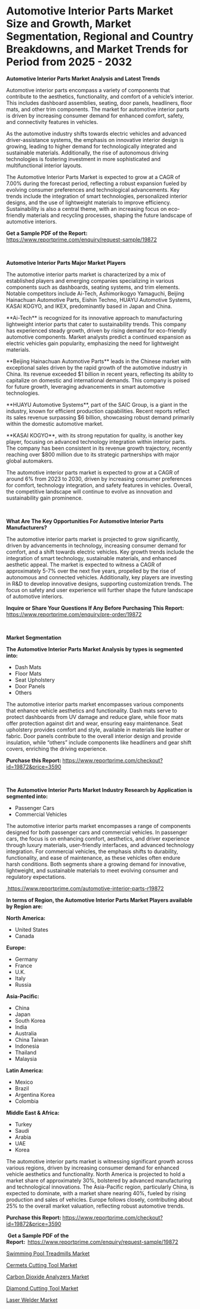 <p><h1>Automotive Interior Parts Market Size and Growth, Market Segmentation, Regional and Country Breakdowns, and Market Trends for Period from 2025 -  2032</h1></p><p><strong>Automotive Interior Parts Market Analysis and Latest Trends</strong></p>
<p><p>Automotive interior parts encompass a variety of components that contribute to the aesthetics, functionality, and comfort of a vehicle’s interior. This includes dashboard assemblies, seating, door panels, headliners, floor mats, and other trim components. The market for automotive interior parts is driven by increasing consumer demand for enhanced comfort, safety, and connectivity features in vehicles. </p><p>As the automotive industry shifts towards electric vehicles and advanced driver-assistance systems, the emphasis on innovative interior design is growing, leading to higher demand for technologically integrated and sustainable materials. Additionally, the rise of autonomous driving technologies is fostering investment in more sophisticated and multifunctional interior layouts.</p><p>The Automotive Interior Parts Market is expected to grow at a CAGR of 7.00% during the forecast period, reflecting a robust expansion fueled by evolving consumer preferences and technological advancements. Key trends include the integration of smart technologies, personalized interior designs, and the use of lightweight materials to improve efficiency. Sustainability is also a central theme, with an increasing focus on eco-friendly materials and recycling processes, shaping the future landscape of automotive interiors.</p></p>
<p><strong>Get a Sample PDF of the Report:&nbsp;</strong> <a href="https://www.reportprime.com/enquiry/request-sample/19872?utm_campaign=3519&utm_medium=2&utm_source=Github&utm_content=ia&utm_term=17032025&utm_id=automotive-interior-parts">https://www.reportprime.com/enquiry/request-sample/19872</a></p>
<p>&nbsp;</p>
<p><strong>Automotive Interior Parts Major Market Players</strong></p>
<p><p>The automotive interior parts market is characterized by a mix of established players and emerging companies specializing in various components such as dashboards, seating systems, and trim elements. Notable competitors include Ai-Tech, Ashimorikogyo Yamaguchi, Beijing Hainachuan Automotive Parts, Eishin Techno, HUAYU Automotive Systems, KASAI KOGYO, and IKEX, predominantly based in Japan and China.</p><p>**Ai-Tech** is recognized for its innovative approach to manufacturing lightweight interior parts that cater to sustainability trends. This company has experienced steady growth, driven by rising demand for eco-friendly automotive components. Market analysts predict a continued expansion as electric vehicles gain popularity, emphasizing the need for lightweight materials.</p><p>**Beijing Hainachuan Automotive Parts** leads in the Chinese market with exceptional sales driven by the rapid growth of the automotive industry in China. Its revenue exceeded $1 billion in recent years, reflecting its ability to capitalize on domestic and international demands. This company is poised for future growth, leveraging advancements in smart automotive technologies.</p><p>**HUAYU Automotive Systems**, part of the SAIC Group, is a giant in the industry, known for efficient production capabilities. Recent reports reflect its sales revenue surpassing $6 billion, showcasing robust demand primarily within the domestic automotive market.</p><p>**KASAI KOGYO**, with its strong reputation for quality, is another key player, focusing on advanced technology integration within interior parts. The company has been consistent in its revenue growth trajectory, recently reaching over $800 million due to its strategic partnerships with major global automakers.</p><p>The automotive interior parts market is expected to grow at a CAGR of around 6% from 2023 to 2030, driven by increasing consumer preferences for comfort, technology integration, and safety features in vehicles. Overall, the competitive landscape will continue to evolve as innovation and sustainability gain prominence.</p></p>
<p>&nbsp;</p>
<p><strong>What Are The Key Opportunities For Automotive Interior Parts Manufacturers?</strong></p>
<p><p>The automotive interior parts market is projected to grow significantly, driven by advancements in technology, increasing consumer demand for comfort, and a shift towards electric vehicles. Key growth trends include the integration of smart technology, sustainable materials, and enhanced aesthetic appeal. The market is expected to witness a CAGR of approximately 5-7% over the next five years, propelled by the rise of autonomous and connected vehicles. Additionally, key players are investing in R&D to develop innovative designs, supporting customization trends. The focus on safety and user experience will further shape the future landscape of automotive interiors.</p></p>
<p><strong>Inquire or Share Your Questions If Any Before Purchasing This Report:</strong> <a href="https://www.reportprime.com/enquiry/pre-order/19872?utm_campaign=3519&utm_medium=2&utm_source=Github&utm_content=ia&utm_term=17032025&utm_id=automotive-interior-parts">https://www.reportprime.com/enquiry/pre-order/19872</a></p>
<p>&nbsp;</p>
<p><strong>Market Segmentation</strong></p>
<p><strong>The Automotive Interior Parts Market Analysis by types is segmented into:</strong></p>
<p><ul><li>Dash Mats</li><li>Floor Mats</li><li>Seat Upholstery</li><li>Door Panels</li><li>Others</li></ul></p>
<p><p>The automotive interior parts market encompasses various components that enhance vehicle aesthetics and functionality. Dash mats serve to protect dashboards from UV damage and reduce glare, while floor mats offer protection against dirt and wear, ensuring easy maintenance. Seat upholstery provides comfort and style, available in materials like leather or fabric. Door panels contribute to the overall interior design and provide insulation, while “others” include components like headliners and gear shift covers, enriching the driving experience.</p></p>
<p><strong>Purchase this Report:&nbsp;</strong><a href="https://www.reportprime.com/checkout?id=19872&price=3590&utm_campaign=3519&utm_medium=2&utm_source=Github&utm_content=ia&utm_term=17032025&utm_id=automotive-interior-parts">https://www.reportprime.com/checkout?id=19872&price=3590</a></p>
<p>&nbsp;</p>
<p><strong>The Automotive Interior Parts Market Industry Research by Application is segmented into:</strong></p>
<p><ul><li>Passenger Cars</li><li>Commercial Vehicles</li></ul></p>
<p><p>The automotive interior parts market encompasses a range of components designed for both passenger cars and commercial vehicles. In passenger cars, the focus is on enhancing comfort, aesthetics, and driver experience through luxury materials, user-friendly interfaces, and advanced technology integration. For commercial vehicles, the emphasis shifts to durability, functionality, and ease of maintenance, as these vehicles often endure harsh conditions. Both segments share a growing demand for innovative, lightweight, and sustainable materials to meet evolving consumer and regulatory expectations.</p></p>
<p><a href="https://www.reportprime.com/automotive-interior-parts-r19872?utm_campaign=3519&utm_medium=2&utm_source=Github&utm_content=ia&utm_term=17032025&utm_id=automotive-interior-parts">&nbsp;https://www.reportprime.com/automotive-interior-parts-r19872</a></p>
<p><strong>In terms of Region, the Automotive Interior Parts Market Players available by Region are:</strong></p>
<p>
    <p> <strong> North America: </strong>
        <ul>
            <li>United States</li>
            <li>Canada</li>
        </ul>
        </p> 
    <p> <strong> Europe: </strong>
        <ul>
            <li>Germany</li>
            <li>France</li>
            <li>U.K.</li>
            <li>Italy</li>
            <li>Russia</li>
        </ul>
        </p> 
    <p> <strong> Asia-Pacific: </strong>
        <ul>
            <li>China</li>
            <li>Japan</li>
            <li>South Korea</li>
            <li>India</li>
            <li>Australia</li>
            <li>China Taiwan</li>
            <li>Indonesia</li>
            <li>Thailand</li>
            <li>Malaysia</li>
        </ul>
        </p> 
    <p> <strong> Latin America: </strong>
        <ul>
            <li>Mexico</li>
            <li>Brazil</li>
            <li>Argentina Korea</li>
            <li>Colombia</li>
        </ul>
        </p> 
    <p> <strong> Middle East & Africa: </strong>
        <ul>
            <li>Turkey</li>
            <li>Saudi</li>
            <li>Arabia</li>
            <li>UAE</li>
            <li>Korea</li>
        </ul>
    </p>
    </p>
<p><p>The automotive interior parts market is witnessing significant growth across various regions, driven by increasing consumer demand for enhanced vehicle aesthetics and functionality. North America is projected to hold a market share of approximately 30%, bolstered by advanced manufacturing and technological innovations. The Asia-Pacific region, particularly China, is expected to dominate, with a market share nearing 40%, fueled by rising production and sales of vehicles. Europe follows closely, contributing about 25% to the overall market valuation, reflecting robust automotive trends.</p></p>
<p><strong>Purchase this Report: </strong><a href="https://www.reportprime.com/checkout?id=19872&price=3590&utm_campaign=3519&utm_medium=2&utm_source=Github&utm_content=ia&utm_term=17032025&utm_id=automotive-interior-parts">https://www.reportprime.com/checkout?id=19872&price=3590</a></p>
<p>&nbsp;<strong>Get a Sample PDF of the Report:&nbsp;&nbsp;</strong><a href="https://www.reportprime.com/enquiry/request-sample/19872?utm_campaign=3519&utm_medium=2&utm_source=Github&utm_content=ia&utm_term=17032025&utm_id=automotive-interior-parts">https://www.reportprime.com/enquiry/request-sample/19872</a></p>
<p><strong></strong></p>
<p><p><a href="https://www.linkedin.com/pulse/revenue-demand-forecast-swimming-pool-treadmills-industry-dwwfe?utm_campaign=3519&utm_medium=2&utm_source=Github&utm_content=ia&utm_term=17032025&utm_id=automotive-interior-parts">Swimming Pool Treadmills Market</a></p><p><a href="https://www.linkedin.com/pulse/projected-revenue-growth-cermets-cutting-tool-market-128-cagr-xfuqe?utm_campaign=3519&utm_medium=2&utm_source=Github&utm_content=ia&utm_term=17032025&utm_id=automotive-interior-parts">Cermets Cutting Tool Market</a></p><p><a href="https://www.linkedin.com/pulse/competitive-landscape-carbon-dioxide-analyzers-market-rzlye?utm_campaign=3519&utm_medium=2&utm_source=Github&utm_content=ia&utm_term=17032025&utm_id=automotive-interior-parts">Carbon Dioxide Analyzers Market</a></p><p><a href="https://www.linkedin.com/pulse/diamond-cutting-tool-marketanticipated-grow-predicted-cagr-145-mdvfe?utm_campaign=3519&utm_medium=2&utm_source=Github&utm_content=ia&utm_term=17032025&utm_id=automotive-interior-parts">Diamond Cutting Tool Market</a></p><p><a href="https://www.linkedin.com/pulse/laser-welder-market-size-share-analysis-2025-2032-evaluating-growth-yztie?utm_campaign=3519&utm_medium=2&utm_source=Github&utm_content=ia&utm_term=17032025&utm_id=automotive-interior-parts">Laser Welder Market</a></p></p>